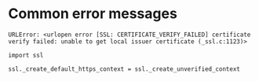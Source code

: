 # Common error messages

`URLError: <urlopen error [SSL: CERTIFICATE_VERIFY_FAILED] certificate verify failed: unable to get local issuer certificate (_ssl.c:1123)>`

```
import ssl

ssl._create_default_https_context = ssl._create_unverified_context
```
